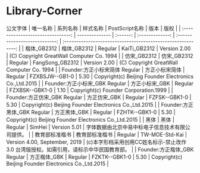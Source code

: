 # Library-Corner
公文字体
|             唯一名称              | 系列名称       | 样式名称 | PostScript名称  |             版本              |                             版权                             |
| :-------------------------------: | -------------- | :------: | :-------------: | :---------------------------: | :----------------------------------------------------------: |
|            楷体_GB2312            | 楷体_GB2312    | Regular  |  KaiTi_GB2312   |         Version 2.00          |          (C) Copyright GreatWall Computer Co. 1994           |
|            仿宋_GB2312            | 仿宋_GB2312    | Regular  | FangSong_GB2312 |         Version 2.00          |          (C) Copyright GreatWall Computer Co. 1994           |
| Founder:方正小标宋简体	Regular | 方正小标宋简体 | Regular  | FZXBSJW--GB1-0  |             5.30              |    Copyright(c) Beijing Founder Electronics Co.,Ltd.2015     |
| Founder:方正小标宋_GBK	Regular | 方正小标宋_GBK | Regular  | FZXBSK--GBK1-0  |             1.10              |            Copyright(c) Founder Corporation.1999             |
|  Founder:方正仿宋_GBK	Regular  | 方正仿宋_GBK   | Regular  |  FZFSK--GBK1-0  |             5.30              |    Copyright(c) Beijing Founder Electronics Co.,Ltd.2015     |
|  Founder:方正黑体_GBK	Regular  | 方正黑体_GBK   | Regular  |  FZHTK--GBK1-0  |             5.30              |    Copyright(c) Beijing Founder Electronics Co.,Ltd.2015     |
|               黑体                | 黑体           | Regular  |     SimHei      |         Version 5.01          |       字体数据由北京中易中标电子信息技术有限公司提供。       |
|          教育部标准楷书           | 教育部标准楷书 | Regular  | TW-MOE-Std-Kai  | Version 4.00, September, 2019 | (c)本字形档采用创用CC姓名标示-禁止改作 3.0 台湾版授权。如需引用，请标示中华民国教育部。 |
|  Founder:方正楷体_GBK	Regular  | 方正楷体_GBK   | Regular  |  FZKTK--GBK1-0  |             5.30              |    Copyright(c) Beijing Founder Electronics Co.,Ltd.2015     |

